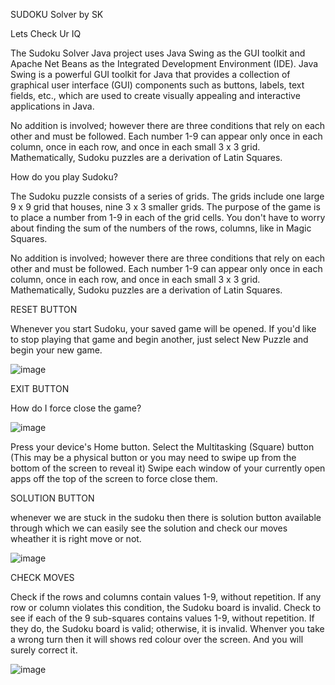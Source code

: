 SUDOKU Solver by SK

Lets Check Ur IQ

The Sudoku Solver Java project uses Java Swing as the GUI toolkit and Apache Net Beans as the Integrated Development Environment (IDE). Java Swing is a powerful GUI toolkit for Java that provides a collection of graphical user interface (GUI) components such as buttons, labels, text fields, etc., which are used to create visually appealing and interactive applications in Java.

No addition is involved; however there are three conditions that rely on each other and must be followed. Each number 1-9 can appear only once in each column, once in each row, and once in each small 3 x 3 grid. Mathematically, Sudoku puzzles are a derivation of Latin Squares.

How do you play Sudoku?

The Sudoku puzzle consists of a series of grids. The grids include one large 9 x 9 grid that houses, nine 3 x 3 smaller grids. The purpose of the game is to place a number from 1-9 in each of the grid cells. You don't have to worry about finding the sum of the numbers of the rows, columns, like in Magic Squares.

No addition is involved; however there are three conditions that rely on each other and must be followed. Each number 1-9 can appear only once in each column, once in each row, and once in each small 3 x 3 grid. Mathematically, Sudoku puzzles are a derivation of Latin Squares.


RESET BUTTON

Whenever you start Sudoku, your saved game will be opened. If you'd like to stop playing that game and begin another, just select New Puzzle and begin your new game.

![image](https://github.com/silentSK987/SudokuSolver/assets/136956809/72d65fb2-fd06-4e5a-8457-6f9552869ceb)


EXIT BUTTON

How do I force close the game?

![image](https://github.com/silentSK987/SudokuSolver/assets/136956809/18e41bcf-a8f3-455b-b226-062e1790926a)

Press your device's Home button.
Select the Multitasking (Square) button (This may be a physical button or you may need to swipe up from the bottom of the screen to reveal it)
Swipe each window of your currently open apps off the top of the screen to force close them.


SOLUTION BUTTON

whenever we are stuck in the sudoku then there is solution button available through which we can easily see the solution and check our moves wheather it is right move or not.

![image](https://github.com/silentSK987/SudokuSolver/assets/136956809/2109e5d2-6531-40b9-a36d-87d2d746ab0f)



CHECK MOVES

Check if the rows and columns contain values 1-9, without repetition.
If any row or column violates this condition, the Sudoku board is invalid.
Check to see if each of the 9 sub-squares contains values 1-9, without repetition. If they do, the Sudoku board is valid; otherwise, it is invalid.
Whenver you take a wrong turn then it will shows red colour over the screen. And you will surely correct it.

![image](https://github.com/silentSK987/SudokuSolver/assets/136956809/68c69f0d-3d3a-45c1-82fb-cc12970a30a4)



